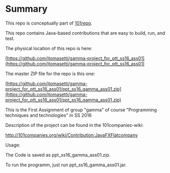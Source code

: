 #  Summary
This repo is conceptually part of [101repo](http://101companies.org/wiki/).

This repo contains Java-based contributions that are easy to build, run, and test.

The physical location of this repo is here:

[https://github.com/jtomasetti/gamma-project_for_ptt_ss16_ass01](https://github.com/jtomasetti/gamma-project_for_ptt_ss16_ass01)

The master ZIP file for the repo is this one:

[https://github.com/jtomasetti/gamma-project_for_ptt_ss16_ass01/ppt_ss16_gamma_ass01.zip](https://github.com/jtomasetti/gamma-project_for_ptt_ss16_ass01/ppt_ss16_gamma_ass01.zip)

This is the First Assignment of group "gamma" of course "Programming techniques and technologies" in SS 2016

Description of the project can be found in the 101companies-wiki:

http://101companies.org/wiki/Contribution:JavaFXFlatcompany

Usage:

  The Code is saved as ppt_ss16_gamma_ass01.zip.

  To run the programm, just run ppt_ss16_gamma_ass01.jar.
